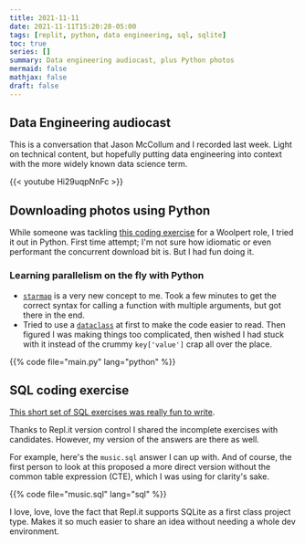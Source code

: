 ```yaml
---
title: 2021-11-11
date: 2021-11-11T15:20:28-05:00
tags: [replit, python, data engineering, sql, sqlite]
toc: true
series: []
summary: Data engineering audiocast, plus Python photos
mermaid: false
mathjax: false
draft: false
---
```


## Data Engineering audiocast

This is a conversation that Jason McCollum and I recorded last week.
Light on technical content, but hopefully putting data engineering into context with the more widely known data science term.

{{< youtube Hi29uqpNnFc >}}

## Downloading photos using Python

While someone was tackling [this coding exercise](https://replit.com/@DylanThomas6/Download-photos-using-Python#README.md) for a Woolpert role, I tried it out in Python.
First time attempt; I'm not sure how idiomatic or even performant the concurrent download bit is.
But I had fun doing it.

### Learning parallelism on the fly with Python

- [`starmap`](https://docs.python.org/3/library/multiprocessing.html) is a very new concept to me.
  Took a few minutes to get the correct syntax for calling a function with multiple arguments, but got there in the end.
- Tried to use a [`dataclass`](https://docs.python.org/3/library/dataclasses.html) at first to make the code easier to read.
  Then figured I was making things too complicated, then wished I had stuck with it instead of the crummy `key['value']` crap all over the place.

{{% code file="main.py" lang="python" %}}


## SQL coding exercise

[This short set of SQL exercises was really fun to write](https://replit.com/@DylanThomas6/sql-basics#README.md).

Thanks to Repl.it version control I shared the incomplete exercises with candidates.
However, my version of the answers are there as well.

For example, here's the `music.sql` answer I can up with.
And of course, the first person to look at this proposed a more direct version without the common table expression (CTE), which I was using for clarity's sake.

{{% code file="music.sql" lang="sql" %}}

I love, love, love the fact that Repl.it supports SQLite as a first class project type.
Makes it so much easier to share an idea without needing a whole dev environment.
